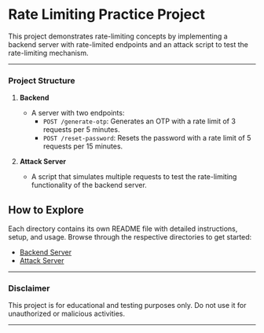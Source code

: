 
# Rate Limiting Practice Project

This project demonstrates rate-limiting concepts by implementing a backend server with rate-limited endpoints and an attack script to test the rate-limiting mechanism.

----------

### Project Structure

1.  **Backend**
    
    -   A server with two endpoints:
        -   `POST /generate-otp`: Generates an OTP with a rate limit of 3 requests per 5 minutes.
        -   `POST /reset-password`: Resets the password with a rate limit of 5 requests per 15 minutes.
2.  **Attack Server**
    
    -   A script that simulates multiple requests to test the rate-limiting functionality of the backend server.


## How to Explore

Each directory contains its own README file with detailed instructions, setup, and usage. Browse through the respective directories to get started:

-   [Backend Server](/backend/)
-   [Attack Server](/attack/)

----------

### Disclaimer

This project is for educational and testing purposes only. Do not use it for unauthorized or malicious activities.

----------
